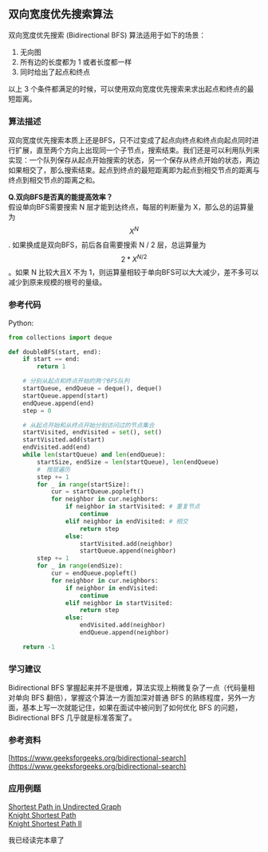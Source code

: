 ## 双向宽度优先搜索算法

双向宽度优先搜索 \(Bidirectional BFS\) 算法适用于如下的场景：

1. 无向图
2. 所有边的长度都为 1 或者长度都一样
3. 同时给出了起点和终点

以上 3 个条件都满足的时候，可以使用双向宽度优先搜索来求出起点和终点的最短距离。

### 算法描述

双向宽度优先搜索本质上还是BFS，只不过变成了起点向终点和终点向起点同时进行扩展，直至两个方向上出现同一个子节点，搜索结束。我们还是可以利用队列来实现：一个队列保存从起点开始搜索的状态，另一个保存从终点开始的状态，两边如果相交了，那么搜索结束。起点到终点的最短距离即为起点到相交节点的距离与终点到相交节点的距离之和。

**Q.双向BFS是否真的能提高效率？**  
假设单向BFS需要搜索 N 层才能到达终点，每层的判断量为 X，那么总的运算量为$$X ^ N$$  . 如果换成是双向BFS，前后各自需要搜索 N / 2 层，总运算量为$$2 * X ^ {N / 2}$$。如果 N 比较大且X 不为 1，则运算量相较于单向BFS可以大大减少，差不多可以减少到原来规模的根号的量级。

### 参考代码

Python:

```py
from collections import deque

def doubleBFS(start, end):
    if start == end:
        return 1

    # 分别从起点和终点开始的两个BFS队列
    startQueue, endQueue = deque(), deque()
    startQueue.append(start)
    endQueue.append(end)
    step = 0

    # 从起点开始和从终点开始分别访问过的节点集合
    startVisited, endVisited = set(), set()
    startVisited.add(start)
    endVisited.add(end)
    while len(startQueue) and len(endQueue):
        startSize, endSize = len(startQueue), len(endQueue)
        #　按层遍历
        step += 1
        for _ in range(startSize):
            cur = startQueue.popleft()
            for neighbor in cur.neighbors:
                if neighbor in startVisited: # 重复节点
                    continue
                elif neighbor in endVisited: # 相交
                    return step
                else:
                    startVisited.add(neighbor)
                    startQueue.append(neighbor)
        step += 1
        for _ in range(endSize):
            cur = endQueue.popleft()
            for neighbor in cur.neighbors:
                if neighbor in endVisited:
                    continue
                elif neighbor in startVisited:
                    return step
                else:
                    endVisited.add(neighbor)
                    endQueue.append(neighbor)

    return -1
```





### 学习建议

Bidirectional BFS 掌握起来并不是很难，算法实现上稍微复杂了一点（代码量相对单向 BFS 翻倍），掌握这个算法一方面加深对普通 BFS 的熟练程度，另外一方面，基本上写一次就能记住，如果在面试中被问到了如何优化 BFS 的问题，Bidirectional BFS 几乎就是标准答案了。

### 参考资料

[https://www.geeksforgeeks.org/bidirectional-search](https://www.geeksforgeeks.org/bidirectional-search)

### 应用例题

[Shortest Path in Undirected Graph](http://www.lintcode.com/zh-cn/problem/shortest-path-in-undirected-graph/)  
[Knight Shortest Path](http://www.lintcode.com/zh-cn/problem/knight-shortest-path/)  
[Knight Shortest Path II](http://www.lintcode.com/en/problem/knight-shortest-path-ii/)

我已经读完本章了

  


